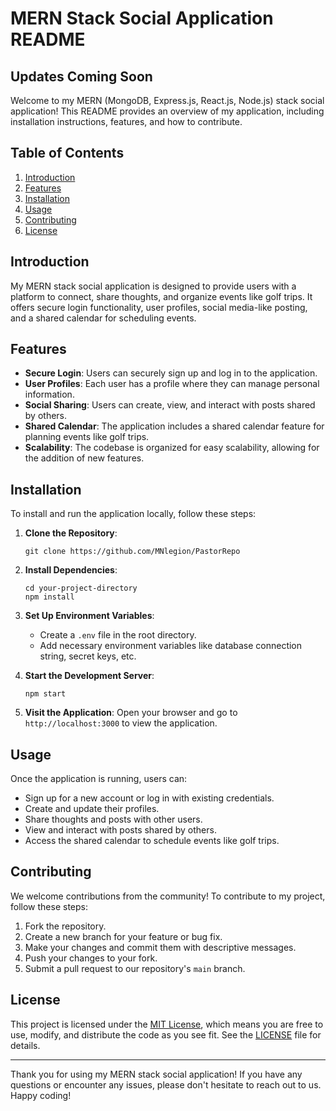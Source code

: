 # MERN Stack Social Application README

## Updates Coming Soon

Welcome to my MERN (MongoDB, Express.js, React.js, Node.js) stack social application! This README provides an overview of my application, including installation instructions, features, and how to contribute.

## Table of Contents

1. [Introduction](#introduction)
2. [Features](#features)
3. [Installation](#installation)
4. [Usage](#usage)
5. [Contributing](#contributing)
6. [License](#license)

## Introduction

My MERN stack social application is designed to provide users with a platform to connect, share thoughts, and organize events like golf trips. It offers secure login functionality, user profiles, social media-like posting, and a shared calendar for scheduling events.

## Features

- **Secure Login**: Users can securely sign up and log in to the application.
- **User Profiles**: Each user has a profile where they can manage personal information.
- **Social Sharing**: Users can create, view, and interact with posts shared by others.
- **Shared Calendar**: The application includes a shared calendar feature for planning events like golf trips.
- **Scalability**: The codebase is organized for easy scalability, allowing for the addition of new features.

## Installation

To install and run the application locally, follow these steps:

1. **Clone the Repository**: 
   ```
   git clone https://github.com/MNlegion/PastorRepo
   ```

2. **Install Dependencies**:


   ```
   cd your-project-directory
   npm install
   ```

3. **Set Up Environment Variables**:
   - Create a `.env` file in the root directory.
   - Add necessary environment variables like database connection string, secret keys, etc.

4. **Start the Development Server**:
   ```
   npm start
   ```

5. **Visit the Application**:
   Open your browser and go to `http://localhost:3000` to view the application.

## Usage

Once the application is running, users can:

- Sign up for a new account or log in with existing credentials.
- Create and update their profiles.
- Share thoughts and posts with other users.
- View and interact with posts shared by others.
- Access the shared calendar to schedule events like golf trips.

## Contributing

We welcome contributions from the community! To contribute to my project, follow these steps:

1. Fork the repository.
2. Create a new branch for your feature or bug fix.
3. Make your changes and commit them with descriptive messages.
4. Push your changes to your fork.
5. Submit a pull request to our repository's `main` branch.

## License

This project is licensed under the [MIT License](LICENSE), which means you are free to use, modify, and distribute the code as you see fit. See the [LICENSE](LICENSE) file for details.

---

Thank you for using my MERN stack social application! If you have any questions or encounter any issues, please don't hesitate to reach out to us. Happy coding!